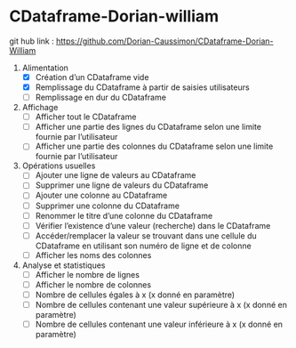 # CDataframe-Dorian-william
git hub link : https://github.com/Dorian-Caussimon/CDataframe-Dorian-William

1. Alimentation
   -[x] Création d’un CDataframe vide
   -[x] Remplissage du CDataframe à partir de saisies utilisateurs
   -[ ] Remplissage en dur du CDataframe
2. Affichage
   -[ ] Afficher tout le CDataframe
   -[ ] Afficher une partie des lignes du CDataframe selon une limite fournie par l’utilisateur
   -[ ] Afficher une partie des colonnes du CDataframe selon une limite fournie par l’utilisateur
3. Opérations usuelles
   -[ ] Ajouter une ligne de valeurs au CDataframe
   -[ ] Supprimer une ligne de valeurs du CDataframe
   -[ ] Ajouter une colonne au CDataframe
   -[ ] Supprimer une colonne du CDataframe
   -[ ] Renommer le titre d’une colonne du CDataframe
   -[ ] Vérifier l’existence d’une valeur (recherche) dans le CDataframe
   -[ ] Accéder/remplacer la valeur se trouvant dans une cellule du CDataframe en utilisant son
   numéro de ligne et de colonne
   -[ ] Afficher les noms des colonnes
4. Analyse et statistiques
   -[ ] Afficher le nombre de lignes
   -[ ] Afficher le nombre de colonnes
   -[ ] Nombre de cellules égales à x (x donné en paramètre)
   -[ ] Nombre de cellules contenant une valeur supérieure à x (x donné en paramètre)
   -[ ] Nombre de cellules contenant une valeur inférieure à x (x donné en paramètre)